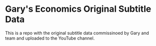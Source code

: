 # Gary's Economics Original Subtitle Data

This is a repo with the original subtitle data commissinoed by Gary and team and uploaded to the YouTube channel.
